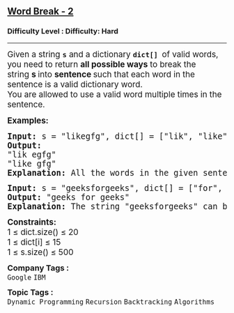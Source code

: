 <h2><a href="https://www.geeksforgeeks.org/problems/word-break-part-23249/1?page=6&company=Google&sortBy=submissions">Word Break - 2</a></h2><h3>Difficulty Level : Difficulty: Hard</h3><hr><div class="problems_problem_content__Xm_eO"><p><span style="font-size: 14pt;">Given a string <strong><code data-start="116" data-end="119">s</code></strong> and a dictionary <strong><code data-start="137" data-end="145">dict[] </code></strong>of valid words, you need to return <strong>all possible ways</strong> to break the string&nbsp;<strong>s </strong>into <strong>sentence </strong>such that each word in the sentence is a valid dictionary word. <br>You are allowed to use a valid word multiple times in the sentence.</span></p>
<p><span style="font-size: 14pt;"><strong>Examples:</strong></span></p>
<pre><span style="font-size: 14pt;"><strong>Input:</strong> s = "likegfg", dict[] = ["lik", "like", "egfg", "gfg"]
<strong>Output:</strong> <br>"lik egfg"<br>"like gfg"
<strong>Explanation:</strong> All the words in the given sentences are present in the dictionary.</span></pre>
<pre><span style="font-size: 14pt;"><strong>Input:</strong> s = "geeksforgeeks", dict[] = ["for", "geeks"]
<strong>Output:</strong> "geeks for geeks"
<strong>Explanation:</strong> The string "geeksforgeeks" can be broken into valid words from the dictionary in one way.</span></pre>
<p><span style="font-size: 14pt;"><strong>Constraints:</strong><br>1 ≤ dict.size() ≤ 20<br>1 ≤ dict[i] ≤ 15<br>1 ≤ s.size() ≤ 500</span></p></div><p><span style=font-size:18px><strong>Company Tags : </strong><br><code>Google</code>&nbsp;<code>IBM</code>&nbsp;<br><p><span style=font-size:18px><strong>Topic Tags : </strong><br><code>Dynamic Programming</code>&nbsp;<code>Recursion</code>&nbsp;<code>Backtracking</code>&nbsp;<code>Algorithms</code>&nbsp;